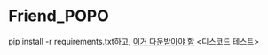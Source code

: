 # Friend_POPO
pip install -r requirements.txt하고, 
[이거 다운받아야 함](https://www.mongodb.com/try/download/community)
<디스코드 테스트>
